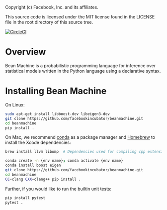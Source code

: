 Copyright (c) Facebook, Inc. and its affiliates.

This source code is licensed under the MIT license found in the
LICENSE file in the root directory of this source tree.

[![CircleCI](https://circleci.com/gh/facebookincubator/beanmachine.svg?style=svg&circle-token=39d1796c9ba26c78bba42dea57a9559742723be5)](https://circleci.com/gh/facebookincubator/workflows/beanmachine)

# Overview

Bean Machine is a probabilistic programming language for inference over statistical models written in the Python language using a declarative syntax.

# Installing Bean Machine
On Linux:

```bash
sudo apt-get install libboost-dev libeigen3-dev
git clone https://github.com/facebookincubator/beanmachine.git
cd beanmachine
pip install .
```

On Mac, we recommend [conda](https://docs.conda.io/en/latest/) as a package manager and [Homebrew](https://brew.sh/) to install the Xcode dependencies:

```bash
brew install llvm libomp  # Dependencies used for compiling cpp extensions

conda create -n {env name}; conda activate {env name}
conda install boost eigen
git clone https://github.com/facebookincubator/beanmachine.git
cd beanmachine
CC=clang CXX=clang++ pip install .
```

Further, if you would like to run the builtin unit tests:

```bash
pip install pytest
pytest .
```
